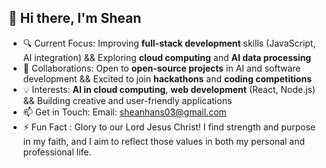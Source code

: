 ## 👋 Hi there, I'm Shean

* 🔍 Current Focus: Improving **full-stack development** skills (JavaScript, AI integration) && Exploring **cloud computing** and **AI data processing**
* 🤝 Collaborations: Open to **open-source projects** in AI and software development && Excited to join **hackathons** and **coding competitions**
* 💡 Interests: **AI in cloud computing**, **web development** (React, Node.js) && Building creative and user-friendly applications
* 📫 Get in Touch: Email: [sheanhans03@gmail.com](mailto:sheanhans03@gmail.com)
* ⚡ Fun Fact : Glory to our Lord Jesus Christ! I find strength and purpose in my faith, and I aim to reflect those values in both my personal and professional life.
